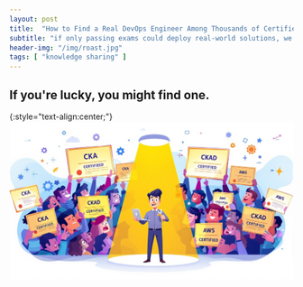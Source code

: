 ```yaml
---
layout: post
title:  "How to Find a Real DevOps Engineer Among Thousands of Certified Ones?"
subtitle: "if only passing exams could deploy real-world solutions, we'd all be millionaires."
header-img: "/img/roast.jpg"
tags: [ "knowledge sharing" ]
---
```

## If you're lucky, you might find one.
{:style="text-align:center;"}
![sad-frog](/img/roast.jpg)
